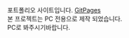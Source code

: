 포트폴리오 사이트입니다. <a href="https://song127.github.io/
My-Portfolio-Site/index.html">GitPages</a>
<br>본 프로젝트는 PC 전용으로 제작 되었습니다.
<br>PC로 봐주시기바랍니다.
